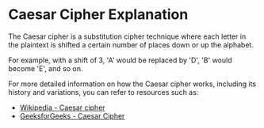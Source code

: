 # Caesar Cipher Explanation

The Caesar cipher is a substitution cipher technique where each letter in the plaintext is shifted a certain number of places down or up the alphabet.

For example, with a shift of 3, 'A' would be replaced by 'D', 'B' would become 'E', and so on.

For more detailed information on how the Caesar cipher works, including its history and variations, you can refer to resources such as:

- [Wikipedia - Caesar cipher](https://en.wikipedia.org/wiki/Caesar_cipher)
- [GeeksforGeeks - Caesar Cipher](https://www.geeksforgeeks.org/caesar-cipher-in-cryptography/)

